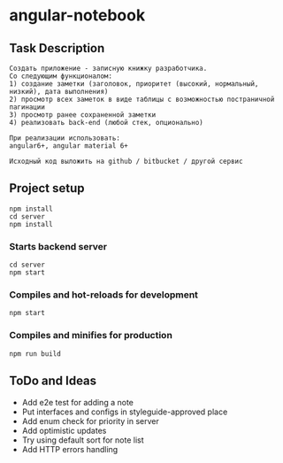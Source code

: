 # angular-notebook

## Task Description

```
Создать приложение - записную книжку разработчика.
Со следующим функционалом:
1) создание заметки (заголовок, приоритет (высокий, нормальный, низкий), дата выполнения)
2) просмотр всех заметок в виде таблицы с возможностью постраничной пагинации
3) просмотр ранее сохраненной заметки
4) реализовать back-end (любой стек, опционально)

При реализации использовать:
angular6+, angular material 6+

Исходный код выложить на github / bitbucket / другой сервис
```

## Project setup
```
npm install
cd server
npm install
```

### Starts backend server
```
cd server
npm start
```

### Compiles and hot-reloads for development
```
npm start
```

### Compiles and minifies for production
```
npm run build
```

## ToDo and Ideas

- Add e2e test for adding a note
- Put interfaces and configs in styleguide-approved place
- Add enum check for priority in server
- Add optimistic updates
- Try using default sort for note list
- Add HTTP errors handling
